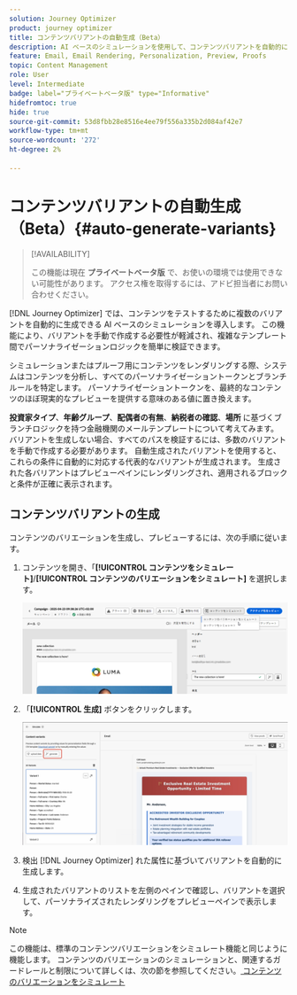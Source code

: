 ```yaml
---
solution: Journey Optimizer
product: journey optimizer
title: コンテンツバリアントの自動生成（Beta）
description: AI ベースのシミュレーションを使用して、コンテンツバリアントを自動的に生成する方法を説明します。
feature: Email, Email Rendering, Personalization, Preview, Proofs
topic: Content Management
role: User
level: Intermediate
badge: label="プライベートベータ版" type="Informative"
hidefromtoc: true
hide: true
source-git-commit: 53d8fbb28e8516e4ee79f556a335b2d084af42e7
workflow-type: tm+mt
source-wordcount: '272'
ht-degree: 2%

---
```



# コンテンツバリアントの自動生成（Beta）{#auto-generate-variants}

>[!AVAILABILITY]
>
>この機能は現在 **プライベートベータ版** で、お使いの環境では使用できない可能性があります。 アクセス権を取得するには、アドビ担当者にお問い合わせください。

[!DNL Journey Optimizer] では、コンテンツをテストするために複数のバリアントを自動的に生成できる AI ベースのシミュレーションを導入します。 この機能により、バリアントを手動で作成する必要性が軽減され、複雑なテンプレート間でパーソナライゼーションロジックを簡単に検証できます。

シミュレーションまたはプルーフ用にコンテンツをレンダリングする際、システムはコンテンツを分析し、すべてのパーソナライゼーショントークンとブランチルールを特定します。 パーソナライゼーショントークンを、最終的なコンテンツのほぼ現実的なプレビューを提供する意味のある値に置き換えます。

**投資家タイプ**、**年齢グループ**、**配偶者の有無**、**納税者の確認**、**場所** に基づくブランチロジックを持つ金融機関のメールテンプレートについて考えてみます。 バリアントを生成しない場合、すべてのパスを検証するには、多数のバリアントを手動で作成する必要があります。 自動生成されたバリアントを使用すると、これらの条件に自動的に対応する代表的なバリアントが生成されます。  生成された各バリアントはプレビューペインにレンダリングされ、適用されるブロックと条件が正確に表示されます。

## コンテンツバリアントの生成

コンテンツのバリエーションを生成し、プレビューするには、次の手順に従います。

1. コンテンツを開き、「**[!UICONTROL コンテンツをシミュレート]**/**[!UICONTROL コンテンツのバリエーションをシミュレート]** を選択します。

   ![](assets/simulate-sample.png)

2. 「**[!UICONTROL 生成]** ボタンをクリックします。

   ![](assets/simulate-generate-variant.png)

3. 検出 [!DNL Journey Optimizer] れた属性に基づいてバリアントを自動的に生成します。

4. 生成されたバリアントのリストを左側のペインで確認し、バリアントを選択して、パーソナライズされたレンダリングをプレビューペインで表示します。

>[!NOTE]
>
>この機能は、標準のコンテンツバリエーションをシミュレート機能と同じように機能します。 コンテンツのバリエーションのシミュレーションと、関連するガードレールと制限について詳しくは、次の節を参照してください。[ コンテンツのバリエーションをシミュレート ](../test-approve/simulate-sample-input.md)
